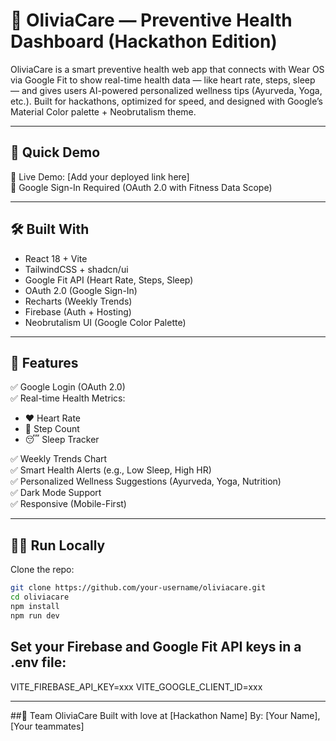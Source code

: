 # 💚 OliviaCare — Preventive Health Dashboard (Hackathon Edition)

OliviaCare is a smart preventive health web app that connects with Wear OS via Google Fit to show real-time health data — like heart rate, steps, sleep — and gives users AI-powered personalized wellness tips (Ayurveda, Yoga, etc.). Built for hackathons, optimized for speed, and designed with Google’s Material Color palette + Neobrutalism theme.

---

## 🚀 Quick Demo

🔗 Live Demo: [Add your deployed link here]  
🔑 Google Sign-In Required (OAuth 2.0 with Fitness Data Scope)

---

## 🛠️ Built With

- React 18 + Vite
- TailwindCSS + shadcn/ui
- Google Fit API (Heart Rate, Steps, Sleep)
- OAuth 2.0 (Google Sign-In)
- Recharts (Weekly Trends)
- Firebase (Auth + Hosting)
- Neobrutalism UI (Google Color Palette)

---

## 🎯 Features

✅ Google Login (OAuth 2.0)  
✅ Real-time Health Metrics:
- ❤️ Heart Rate
- 👣 Step Count
- 😴 Sleep Tracker

✅ Weekly Trends Chart  
✅ Smart Health Alerts (e.g., Low Sleep, High HR)  
✅ Personalized Wellness Suggestions (Ayurveda, Yoga, Nutrition)  
✅ Dark Mode Support  
✅ Responsive (Mobile-First)

---

## 🧑‍💻 Run Locally

Clone the repo:

```bash
git clone https://github.com/your-username/oliviacare.git
cd oliviacare
npm install
npm run dev
```
## Set your Firebase and Google Fit API keys in a .env file:



VITE_FIREBASE_API_KEY=xxx
VITE_GOOGLE_CLIENT_ID=xxx

---

##🙌 Team OliviaCare
Built with love at [Hackathon Name]
By: [Your Name], [Your teammates]
